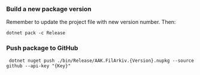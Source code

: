 ### Build a new package version
Remember to update the project file with new version number. Then:

	dotnet pack -c Release

### Push package to GitHub

	 dotnet nuget push ./bin/Release/AAK.FilArkiv.{Version}.nupkg --source github --api-key "{Key}"